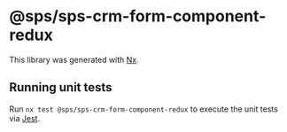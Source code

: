 # @sps/sps-crm-form-component-redux

This library was generated with [Nx](https://nx.dev).

## Running unit tests

Run `nx test @sps/sps-crm-form-component-redux` to execute the unit tests via [Jest](https://jestjs.io).
